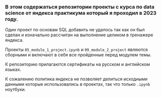 ### В этом содержаться репозитории проекты с курса по data science от яндекса практикума который я проходил в 2023 году.

Один проект по основам SQL добавить не удалось так как он был сделан и изначально рассчитан на выполнение целиком в тренажере яндекса.

Проекты `05_module_1_project.ipynb` и `09_module_2_project` являются сборными и включают в себя все пройденные перед модулем темы.

К репозиторию прилагаются сертификаты на русском и английском языках.

К сожалению политика яндекса не позволяет делиться исходными данными которые использовались в проектах, так что только `.ipynb` ноутбуки.